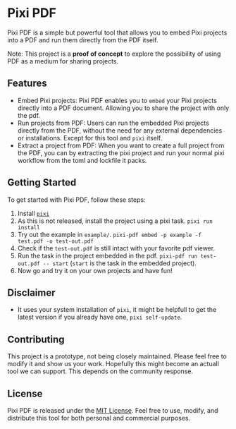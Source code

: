 # Pixi PDF

Pixi PDF is a simple but powerful tool that allows you to embed Pixi projects into a PDF and run them directly from the PDF itself. 

Note: This project is a **proof of concept** to explore the possibility of using PDF as a medium for sharing projects.

## Features

- Embed Pixi projects: Pixi PDF enables you to `embed` your Pixi projects directly into a PDF document. Allowing you to share the project with only the pdf.
- Run projects from PDF: Users can run the embedded Pixi projects directly from the PDF, without the need for any external dependencies or installations. Except for this tool and `pixi` itself.
- Extract a project from PDF: When you want to create a full project from the PDF, you can by extracting the pixi project and run your normal pixi workflow from the toml and lockfile it packs.

## Getting Started

To get started with Pixi PDF, follow these steps:

1. Install [`pixi`](https://pixi.sh)
2. As this is not released, install the project using a pixi task. `pixi run install`
3. Try out the example in `example/`. `pixi-pdf embed -p example -f test.pdf -o test-out.pdf`
4. Check if the `test-out.pdf` is still intact with your favorite pdf viewer.
5. Run the task in the project embedded in the pdf. `pixi-pdf run test-out.pdf -- start` (`start` is the task in the embedded project).
6. Now go and try it on your own projects and have fun!

## Disclaimer

- It uses your system installation of `pixi`, it might be helpfull to get the latest version if you already have one, `pixi self-update`.


## Contributing

This project is a prototype, not being closely maintained. Please feel free to modify it and show us your work. Hopefully this might become an actuall tool we can support. This depends on the community response.

## License

Pixi PDF is released under the [MIT License](https://opensource.org/licenses/MIT). Feel free to use, modify, and distribute this tool for both personal and commercial purposes.

